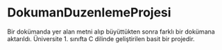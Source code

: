 # DokumanDuzenlemeProjesi

Bir dokümanda yer alan metni alıp büyüttükten sonra farklı bir dokümana aktarıldı. 
Üniversite 1. sınıfta C dilinde geliştirilen basit bir projedir.
